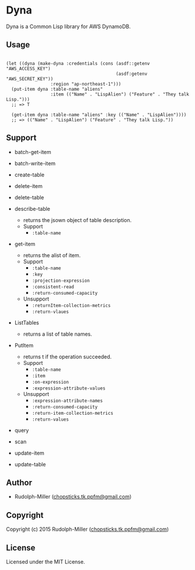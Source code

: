 # Dyna
Dyna is a Common Lisp library for AWS DynamoDB.

## Usage

```Lisp

(let ((dyna (make-dyna :credentials (cons (asdf::getenv "AWS_ACCESS_KEY")
                                          (asdf:getenv "AWS_SECRET_KEY"))
                 :region "ap-northeast-1")))
  (put-item dyna :table-name "aliens"
                 :item (("Name" . "LispAlien") ("Feature" . "They talk Lisp.")))
  ;; => T

  (get-item dyna :table-name "aliens" :key (("Name" . "LispAlien"))))
  ;; => (("Name" . "LispAlien") ("Feature" . "They talk Lisp."))
```

## Support

- batch-get-item

- batch-write-item

- create-table

- delete-item

- delete-table

- describe-table
  - returns the jsown object of table description.
  - Support
    - `:table-name`

- get-item
  - returns the alist of item.
  - Support
    - `:table-name`
    - `:key`
    - `:projection-expression`
    - `:consistent-read`
    - `:return-consumed-capacity`
  - Unsupport
    - `:returnItem-collection-metrics`
    - `:return-vlaues`

- ListTables
  - returns a list of table names.

- PutItem
  - returns t if the operation succeeded.
  - Support
    - `:table-name`
    - `:item`
    - `:on-expression`
    - `:expression-attribute-values`
  - Unsupport
    - `:expression-attribute-names`
    - `:return-consumed-capacity`
    - `:return-item-collection-metrics`
    - `:return-values`


- query

- scan

- update-item

- update-table

## Author

* Rudolph-Miller (chopsticks.tk.ppfm@gmail.com)

## Copyright

Copyright (c) 2015 Rudolph-Miller (chopsticks.tk.ppfm@gmail.com)

## License

Licensed under the MIT License.

